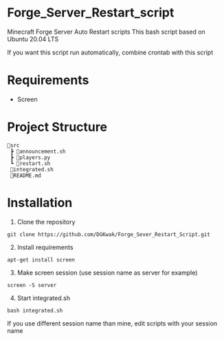 # Forge_Server_Restart_script
Minecraft Forge Server Auto Restart scripts
This bash script based on Ubuntu 20.04 LTS

If you want this script run automatically, combine crontab with this script

# Requirements
- Screen

# Project Structure
```
📂src
 ┣ 📜announcement.sh
 ┣ 📜players.py
 ┗ 📜restart.sh
 📜integrated.sh
 📜README.md
```

# Installation
1. Clone the repository
```
git clone https://github.com/DGKwak/Forge_Sever_Restart_Script.git
```

2. Install requirements
```
apt-get install screen
```

3. Make screen session (use session name as server for example)
```
screen -S server
```

4. Start integrated.sh
```
bash integrated.sh
```

If you use different session name than mine, edit scripts with your session name